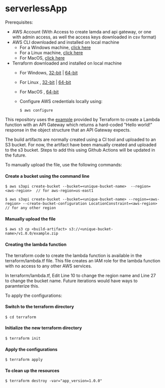 # serverlessApp

Prerequisites:

 - AWS Account (With Access to create lamda and api gateway, or one with admin access, as well the access keys downloaded in csv format)
 - AWS CLI downloaded and installed on local machine
     - For a Windows machine, [click here](https://awscli.amazonaws.com/AWSCLIV2.msi)
     - For a Linux machine, [click here](https://docs.aws.amazon.com/cli/latest/userguide/install-cliv2-linux.html#cliv2-linux-install)
     - For MacOS, [click here](https://awscli.amazonaws.com/AWSCLIV2.pkg)
 - Terraform downloaded and installed on local machine
     - For Windows, [32-bit](https://releases.hashicorp.com/terraform/0.13.4/terraform_0.13.4_windows_386.zip) | [64-bit](https://releases.hashicorp.com/terraform/0.13.4/terraform_0.13.4_windows_amd64.zip)
     - For Linux , [32-bit](https://releases.hashicorp.com/terraform/0.13.4/terraform_0.13.4_linux_386.zip) | [64-bit](https://releases.hashicorp.com/terraform/0.13.4/terraform_0.13.4_linux_amd64.zip)
     - For MacOS , [64-bit](https://releases.hashicorp.com/terraform/0.13.4/terraform_0.13.4_darwin_amd64.zip)

   - Configure AWS credentials locally using:

     ```$ aws configure ```

This repository uses the [example](https://learn.hashicorp.com/tutorials/terraform/lambda-api-gateway) provided by Terraform to create a Lambda function with an API Gateway which returns a hard-coded "Hello world!" response in the object structure that an API Gateway expects.

The build artifacts are normally created using a CI tool and uploaded to an S3 bucket. For now, the artifact have been manually created and uploaded to the s3 bucket. Steps to add this using Github Actions will be updated in the future.


To manually upload the file, use the following commands:

#### Create a bucket using the command line

 ``` $ aws s3api create-bucket --bucket=<unique-bucket-name>  --region=<aws-region>  // for aws-region=us-east1 ``` 

 ``` $ aws s3api create-bucket --bucket=<unique-bucket-name> --region=<aws-region> --create-bucket-configuration LocationConstraint=<aws-region> // for any other region ```

#### Manually upload the file

 ``` $ aws s3 cp <build-artifact> s3://<unique-bucket-name>/v1.0.0/example.zip ```

#### Creating the lambda function

The terraform code to create the lambda function is available in the terraform/lambda.tf file. This file creates an IAM role for the lambda function with no access to any other AWS services.

In terraform/lambda.tf, Edit Line 10 to change the region name and Line 27 to change the bucket name. Future iterations would have ways to paramterize this.

To apply the configurations:


#### Switch to the terraform directory 

```$ cd terraform ```

#### Initialize the new terraform directory 

```$ terraform init ```

#### Apply the configurations

```$ terraform apply ```

#### To clean up the resources 

 ```$ terraform destroy -var="app_version=1.0.0" ```